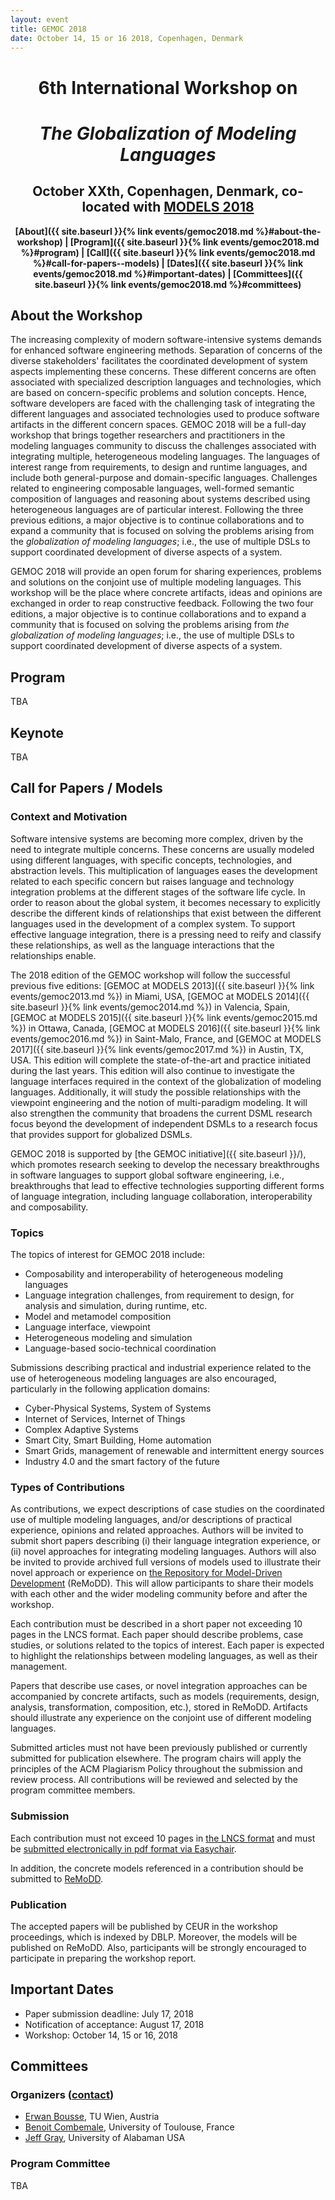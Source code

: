 ```yaml
---
layout: event
title: GEMOC 2018
date: October 14, 15 or 16 2018, Copenhagen, Denmark
---
```


<div style="text-align: center;" markdown="1">

# 6th International Workshop on

# *The Globalization of Modeling Languages*

## October XXth, Copenhagen, Denmark, co-located with [MODELS 2018](http://www.modelsconference.org/)

<strong>[About]({{ site.baseurl }}{% link events/gemoc2018.md %}#about-the-workshop) | [Program]({{ site.baseurl }}{% link events/gemoc2018.md %}#program) | [Call]({{ site.baseurl }}{% link events/gemoc2018.md %}#call-for-papers--models) | [Dates]({{ site.baseurl }}{% link events/gemoc2018.md %}#important-dates) | [Committees]({{ site.baseurl }}{% link events/gemoc2018.md %}#committees)</strong>


</div>

## About the Workshop

The increasing complexity of modern software-intensive systems demands for enhanced software engineering methods. Separation of concerns of the diverse stakeholders' facilitates the coordinated development of system aspects implementing these concerns. These different concerns are often associated with specialized description languages and technologies, which are based on concern-specific problems and solution concepts. Hence, software developers are faced with the challenging task of integrating the different languages and associated technologies used to produce software artifacts in the different concern spaces. GEMOC 2018 will be a full-day workshop that brings together researchers and practitioners in the modeling languages community to discuss the challenges associated with integrating multiple, heterogeneous modeling languages. The languages of interest range from requirements, to design and runtime languages, and include both general-purpose and domain-specific languages. Challenges related to engineering composable languages, well-formed semantic composition of languages and reasoning about systems described using heterogeneous languages are of particular interest. Following the three previous editions, a major objective is to continue collaborations and to expand a community that is focused on solving the problems arising from the *globalization of modeling languages*; i.e., the use of multiple DSLs to support coordinated development of diverse aspects of a system.

GEMOC 2018 will provide an open forum for sharing experiences, problems and solutions on the conjoint use of multiple modeling languages. This workshop will be the place where concrete artifacts, ideas and opinions are exchanged in order to reap constructive feedback. Following the two four editions, a major objective is to continue collaborations and to expand a community that is focused on solving the problems arising from *the globalization of modeling languages*; i.e., the use of multiple DSLs to support coordinated development of diverse aspects of a system.

## Program

TBA

## Keynote

TBA

## Call for Papers / Models

### Context and Motivation

Software intensive systems are becoming more complex, driven by the need to integrate multiple concerns. These concerns are usually modeled using different languages, with specific concepts, technologies, and abstraction levels. This multiplication of languages eases the development related to each specific concern but raises language and technology integration problems at the different stages of the software life cycle. In order to reason about the global system, it becomes necessary to explicitly describe the different kinds of relationships that exist between the different languages used in the development of a complex system. To support effective language integration, there is a pressing need to reify and classify these relationships, as well as the language interactions that the relationships enable.

The 2018 edition of the GEMOC workshop will follow the successful previous five editions: [GEMOC at MODELS 2013]({{ site.baseurl }}{% link events/gemoc2013.md %}) in Miami, USA, [GEMOC at MODELS 2014]({{ site.baseurl }}{% link events/gemoc2014.md %}) in Valencia, Spain, [GEMOC at MODELS 2015]({{ site.baseurl }}{% link events/gemoc2015.md %}) in Ottawa, Canada, [GEMOC at MODELS 2016]({{ site.baseurl }}{% link events/gemoc2016.md %}) in Saint-Malo, France, and [GEMOC at MODELS 2017]({{ site.baseurl }}{% link events/gemoc2017.md %}) in Austin, TX, USA.
 This edition will complete the state-of-the-art and practice initiated during the last years. This edition will also continue to investigate the language interfaces required in the context of the globalization of modeling languages. Additionally, it will study the possible relationships with the viewpoint engineering and the notion of multi-paradigm modeling. It will also strengthen the community that broadens the current DSML research focus beyond the development of independent DSMLs to a research focus that provides support for globalized DSMLs.

GEMOC 2018 is supported by [the GEMOC initiative]({{ site.baseurl }}/), which promotes research seeking to develop the necessary breakthroughs in software languages to support global software engineering, i.e., breakthroughs that lead to effective technologies supporting different forms of language integration, including language collaboration, interoperability and composability.

### Topics

The topics of interest for GEMOC 2018 include:

- Composability and interoperability of heterogeneous modeling languages
- Language integration challenges, from requirement to design, for analysis and simulation, during runtime, etc.
- Model and metamodel composition
- Language interface, viewpoint
- Heterogeneous modeling and simulation
- Language-based socio-technical coordination

Submissions describing practical and industrial experience related to the use of heterogeneous modeling languages are also encouraged, particularly in the following application domains:

- Cyber-Physical Systems, System of Systems
- Internet of Services, Internet of Things
- Complex Adaptive Systems
- Smart City, Smart Building, Home automation
- Smart Grids, management of renewable and intermittent energy sources
- Industry 4.0 and the smart factory of the future

### Types of Contributions

As contributions, we expect descriptions of case studies on the coordinated use of multiple modeling languages, and/or descriptions of practical experience, opinions and related approaches. Authors will be invited to submit short papers describing (i) their language integration experience, or (ii) novel approaches for integrating modeling languages. Authors will also be invited to provide archived full versions of models used to illustrate their novel approach or experience on [the Repository for Model-Driven Development](http://www.cs.colostate.edu/remodd/v1/) (ReMoDD). This will allow participants to share their models with each other and the wider modeling community before and after the workshop.

Each contribution must be described in a short paper not exceeding 10 pages in the LNCS format. Each paper should describe problems, case studies, or solutions related to the topics of interest. Each paper is expected to highlight the relationships between modeling languages, as well as their management.

Papers that describe use cases, or novel integration approaches can be accompanied by concrete artifacts, such as models (requirements, design, analysis, transformation, composition, etc.), stored in ReMoDD. Artifacts should illustrate any experience on the conjoint use of different modeling languages.

Submitted articles must not have been previously published or currently submitted for publication elsewhere. The program chairs will apply the principles of the ACM Plagiarism Policy throughout the submission and review process. All contributions will be reviewed and selected by the program committee members.

### Submission

Each contribution must not exceed 10 pages in [the LNCS format](http://www.springer.com/computer/lncs?SGWID=0-164-6-793341-0) and must be [submitted electronically in pdf format via Easychair](https://easychair.org/conferences/?conf=gemoc2018).

In addition, the concrete models referenced in a contribution should be submitted to [ReMoDD](http://www.cs.colostate.edu/remodd/v1/).

### Publication

The accepted papers will be published by CEUR in the workshop proceedings, which is indexed by DBLP. Moreover, the models will be published on ReMoDD. Also, participants will be strongly encouraged to participate in preparing the workshop report.

## Important Dates

- Paper submission deadline: July 17, 2018
- Notification of acceptance: August 17, 2018
- Workshop: October 14, 15 or 16, 2018

## Committees

### Organizers ([contact](mailto:gemoc2018@gemoc.org))

- [Erwan Bousse](http://people.irisa.fr/Erwan.Bousse/), TU Wien, Austria
- [Benoit Combemale](http://combemale.fr), University of Toulouse, France
- [Jeff Gray](http://gray.cs.ua.edu/), University of Alabaman USA

### Program Committee

TBA
